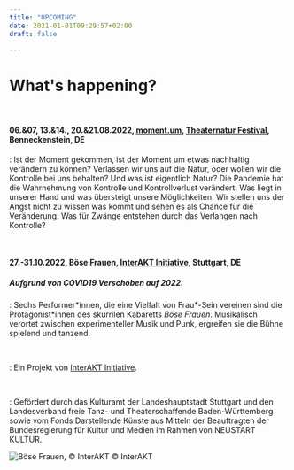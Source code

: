 ```yaml
---
title: "UPCOMING"
date: 2021-01-01T09:29:57+02:00
draft: false

---
```


# What's happening?

&nbsp;

#### **06.&07, 13.&14., 20.&21.08.2022, [moment.um](https://kulturrevier-harz.reservix.de/p/reservix/event/1955028), [Theaternatur Festival](https://theaternatur.de/), Benneckenstein, DE**
:   Ist der Moment gekommen, ist der Moment um etwas nachhaltig verändern zu können?
Verlassen wir uns auf die Natur, oder wollen wir die Kontrolle bei uns behalten? Und was ist eigentlich Natur?
Die Pandemie hat die Wahrnehmung von Kontrolle und Kontrollverlust verändert. Was liegt in unserer Hand und was übersteigt unsere Möglichkeiten. Wir stellen uns der Angst nicht zu wissen was kommt und sehen es als Chance für die Veränderung.
Was für Zwänge entstehen durch das Verlangen nach Kontrolle?

&nbsp;

#### **27.-31.10.2022, Böse Frauen,  [InterAKT Initiative](https://interakt-initiative.com/), Stuttgart, DE**
##### Aufgrund von COVID19 Verschoben auf 2022.
:   Sechs Performer\*innen, die eine Vielfalt von Frau*-Sein vereinen sind die Protagonist\*innen des skurrilen Kabaretts *Böse Frauen*. Musikalisch verortet zwischen experimenteller Musik und Punk, ergreifen sie die Bühne spielend und tanzend. 

&nbsp;

:   Ein Projekt von [InterAKT Initiative](https://interakt-initiative.com/).

&nbsp;

:   Gefördert durch das Kulturamt der Landeshauptstadt Stuttgart und den Landesverband freie Tanz- und Theaterschaffende Baden-Württemberg sowie vom Fonds Darstellende Künste aus Mitteln der Beauftragten der Bundesregierung für Kultur und Medien im Rahmen von NEUSTART KULTUR. 

![Böse Frauen, © InterAKT](/upcoming/BF.png)
© InterAKT

